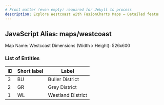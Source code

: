 ```yaml
---
# Front matter (even empty) required for Jekyll to process
description: Explore Westcoast with FusionCharts Maps – Detailed features for seamless integration. Try now & enhance your data visualization today! 
---
```


## JavaScript Alias: maps/westcoast

Map Name: Westcoast
Dimensions (Width x Height): 526x600





### List of Entities

ID | Short label | Label
---|---|---|
3|BU|Buller District
2|GR|Grey District
1|WL|Westland District

